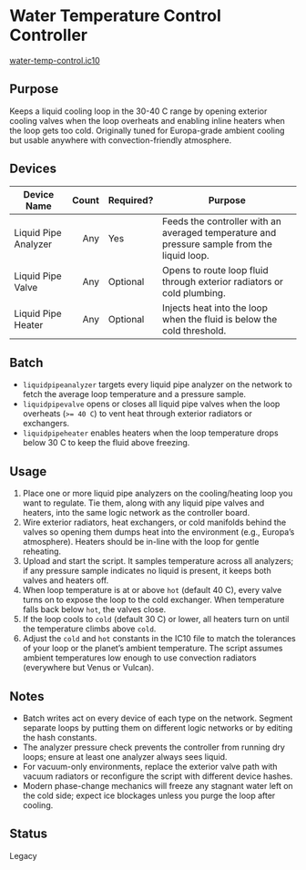 # Water Temperature Control Controller

[water-temp-control.ic10](../../water-temp-control.ic10)

## Purpose
Keeps a liquid cooling loop in the 30-40 C range by opening exterior cooling valves when the loop overheats and enabling inline heaters when the loop gets too cold. Originally tuned for Europa-grade ambient cooling but usable anywhere with convection-friendly atmosphere.

## Devices
| Device Name | Count | Required? | Purpose |
|-------------|------:|-----------|---------|
| Liquid Pipe Analyzer | Any | Yes | Feeds the controller with an averaged temperature and pressure sample from the liquid loop. |
| Liquid Pipe Valve | Any | Optional | Opens to route loop fluid through exterior radiators or cold plumbing. |
| Liquid Pipe Heater | Any | Optional | Injects heat into the loop when the fluid is below the cold threshold. |

## Batch
- `liquidpipeanalyzer` targets every liquid pipe analyzer on the network to fetch the average loop temperature and a pressure sample.
- `liquidpipevalve` opens or closes all liquid pipe valves when the loop overheats (`>= 40 C`) to vent heat through exterior radiators or exchangers.
- `liquidpipeheater` enables heaters when the loop temperature drops below 30 C to keep the fluid above freezing.

## Usage
1. Place one or more liquid pipe analyzers on the cooling/heating loop you want to regulate. Tie them, along with any liquid pipe valves and heaters, into the same logic network as the controller board.
2. Wire exterior radiators, heat exchangers, or cold manifolds behind the valves so opening them dumps heat into the environment (e.g., Europa’s atmosphere). Heaters should be in-line with the loop for gentle reheating.
3. Upload and start the script. It samples temperature across all analyzers; if any pressure sample indicates no liquid is present, it keeps both valves and heaters off.
4. When loop temperature is at or above `hot` (default 40 C), every valve turns on to expose the loop to the cold exchanger. When temperature falls back below `hot`, the valves close.
5. If the loop cools to `cold` (default 30 C) or lower, all heaters turn on until the temperature climbs above `cold`.
6. Adjust the `cold` and `hot` constants in the IC10 file to match the tolerances of your loop or the planet’s ambient temperature. The script assumes ambient temperatures low enough to use convection radiators (everywhere but Venus or Vulcan).

## Notes
- Batch writes act on every device of each type on the network. Segment separate loops by putting them on different logic networks or by editing the hash constants.
- The analyzer pressure check prevents the controller from running dry loops; ensure at least one analyzer always sees liquid.
- For vacuum-only environments, replace the exterior valve path with vacuum radiators or reconfigure the script with different device hashes.
- Modern phase-change mechanics will freeze any stagnant water left on the cold side; expect ice blockages unless you purge the loop after cooling.

## Status
Legacy
